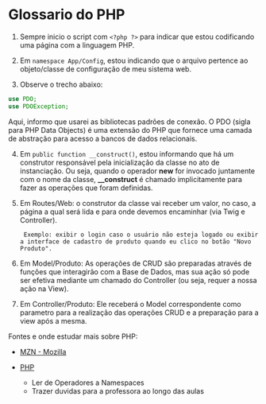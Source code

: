 # Glossario do PHP

1. Sempre inicio o script com ```<?php ?>``` para indicar que estou codificando uma página com a linguagem PHP.

2. Em ``namespace App/Config``, estou indicando que o arquivo pertence ao objeto/classe de configuração de meu sistema web.

3. Observe o trecho abaixo:
```php
use PDO;
use PDOException;
```
Aqui, informo que usarei as bibliotecas padrões de conexão. O PDO (sigla para PHP Data Objects) é uma extensão do PHP que fornece uma camada de abstração para acesso a bancos de dados relacionais.

4. Em ``public function __construct()``, estou informando que há um construtor responsável pela inicialização da classe no ato de instanciação. Ou seja, quando o operador **new** for invocado juntamente com o nome da classe, **__construct** é chamado implicitamente para fazer as operações que foram definidas.

5. Em Routes/Web: o construtor da classe vai receber um valor, no caso, a página a qual será lida e para onde devemos encaminhar (via Twig e Controller).

        Exemplo: exibir o login caso o usuário não esteja logado ou exibir a interface de cadastro de produto quando eu clico no botão "Novo Produto". 

6. Em Model/Produto: As operações de CRUD são preparadas através de funções que interagirão com a Base de Dados, mas sua ação só pode ser efetiva mediante um chamado do Controller (ou seja, requer a nossa ação na View).

7. Em Controller/Produto: Ele receberá o Model correspondente como parametro para a realização das operações CRUD e a preparação para a view após a mesma.

Fontes e onde estudar mais sobre PHP:

- [MZN - Mozilla](https://developer.mozilla.org/pt-BR/docs/Glossary/PHP)

- [PHP](https://www.php.net/manual/pt_BR/language.oop5.php)
    
    - Ler de Operadores a Namespaces
    - Trazer duvidas para a professora ao longo das aulas
